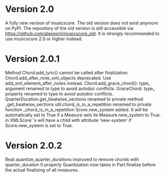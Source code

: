 # Version 2.0

A fully new version of musicscore. The old version does not exist anymore on PyPI. The repository of the old version is
still accessible via https://github.com/alexgorji/musicscore_old. It is strongly recommended to use musicscore 2.0 or
higher instead.

# Version 2.0.1

Method Chord.add_lyric() cannot be called after finalization.
Chord.add_after_note_xml_objects deprecated. Use add_xml_element_after_notes instead.
Chord.add_grace_chord(): type_ argument renamed to type to avoid autodoc conflicts.
GraceChord: type_ property renamed to type to avoid autodoc conflicts.
QuarterDuration.get_beatwise_sections renamed to private method _get_beatwise_sections
util.chord_is_in_a_repetition renamed to private function _chord_is_in_a_repetition
Score.new_system added. It will be automatically set to True if a Measure sets its Measure.new_system to True. <encoding> in XMLScore`\'s <identification> will have a <support> child with attribute 'new-system' if Score.new_system is set to True.

# Version 2.0.2
Beat.quantize_quarter_durations improved to remove chords with quarter_duration 0 properly
Quantization now takes in Part.finalize before the actual finalizing of all measures.